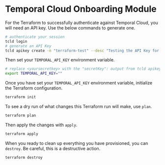 # Temporal Cloud Onboarding Module

For the Terraform to successfully authenticate against Temporal Cloud, you will need an API key. Use the below commands to generate one.

```bash
# authenticate your session
tcld login
# generate an API Key
tcld apikey create -n "terraform-test" --desc "Testing the API Key for the TF Provider" -d 90d
```

Then set your `TEMPORAL_API_KEY` environment variable.

```bash
# replace <yoursecretkey> with the "secretKey": output from tcld apikey create command
export TEMPORAL_API_KEY=""
```

Once you have set your `TEMPORAL_API_KEY` environment variable, initialize the Terraform configuration.

```bash
terraform init
```

To see a dry run of what changes this Terraform run will make, use `plan`.

```bash
terraform plan
```

Then apply the changes with `apply`.

```bash
terraform apply
```

When you ready to clean up everything you have provisioned, you can `destroy`. Be careful, this is a destructive action.

```bash
terraform destroy
```
